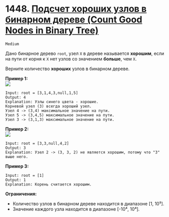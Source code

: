 # 1448. [Подсчет хороших узлов в бинарном дереве (Count Good Nodes in Binary Tree)]()

`Medium`

Дано бинарное дерево `root`, узел `X` в дереве называется **хорошим**, если на пути от корня к `X` нет узлов со значением **больше**, чем `X`.

Верните количество **хороших** узлов в бинарном дереве.

**Пример 1:**\
![](https://assets.leetcode.com/uploads/2020/04/02/test_sample_1.png)
```
Input: root = [3,1,4,3,null,1,5]
Output: 4
Explanation: Узлы синего цвета - хорошие.
Корневой узел (3) всегда хороший узел.
Узел 4 -> (3,4) максимальное значение на пути.
Узел 5 -> (3,4,5) максимальное значение на пути.
Узел 3 -> (3,1,3) максимальное значение на пути.
```

**Пример 2:**\
![](https://assets.leetcode.com/uploads/2020/04/02/test_sample_2.png)
```
Input: root = [3,3,null,4,2]
Output: 3
Explanation: Узел 2 -> (3, 3, 2) не является хорошим, потому что "3" выше него.
```

**Пример 3:**
```
Input: root = [1]
Output: 1
Explanation: Корень считается хорошим.
```

**Ограничения:**

*   Количество узлов в бинарном дереве находится в диапазоне [1, 10⁵].
*   Значение каждого узла находится в диапазоне [-10⁴, 10⁴].
```